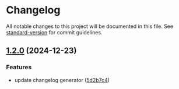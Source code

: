 # Changelog

All notable changes to this project will be documented in this file. See [standard-version](https://github.com/conventional-changelog/standard-version) for commit guidelines.

## [1.2.0](https://github.com/abridged/AI-Agent-Starter-Kit/compare/v1.1.3...v1.2.0) (2024-12-23)


### Features

* update changelog generator ([5d2b7c4](https://github.com/abridged/AI-Agent-Starter-Kit/commit/5d2b7c4adfe23f93a05e2ab2b030ea8528f93a6a))

